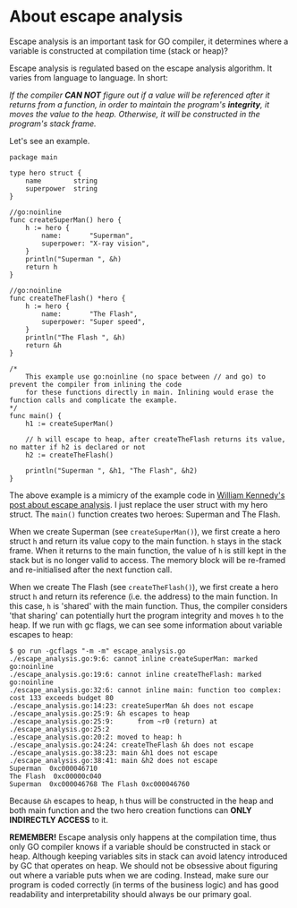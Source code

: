 # About escape analysis

Escape analysis is an important task for GO compiler, it determines where a variable is 
constructed at compilation time (stack or heap)?

Escape analysis is regulated based on the escape analysis algorithm. It varies from language to language.
In short:

_If the compiler **CAN NOT** figure out if a value will be referenced after it returns from a function, 
in order to maintain the program's **integrity**, it moves the value to the heap. Otherwise, it will be constructed 
in the program's stack frame._

Let's see an example.
```
package main

type hero struct {
	name 		string
	superpower	string
}

//go:noinline
func createSuperMan() hero {
	h := hero {
		name: 		"Superman",
		superpower: "X-ray vision",
	}
	println("Superman ", &h)
	return h
}

//go:noinline
func createTheFlash() *hero {
	h := hero {
		name: 		"The Flash",
		superpower: "Super speed",
	}
	println("The Flash ", &h)
	return &h
}

/*
	This example use go:noinline (no space between // and go) to prevent the compiler from inlining the code
	for these functions directly in main. Inlining would erase the function calls and complicate the example.
*/
func main() {
	h1 := createSuperMan()

	// h will escape to heap, after createTheFlash returns its value, no matter if h2 is declared or not
	h2 := createTheFlash()

	println("Superman ", &h1, "The Flash", &h2)
}
```

The above example is a mimicry of the example code 
in [William Kennedy's post about escape analysis](https://www.goinggo.net/2017/05/language-mechanics-on-escape-analysis.html). 
I just replace the user struct with my hero struct. The `main()` function creates two heroes: Superman and The Flash.

When we create Superman (see `createSuperMan()`), we first create a hero struct `h` and return its value copy to the main function.
`h` stays in the stack frame. When it returns to the main function, the value of `h` is still kept in the stack but is no longer 
valid to access. The memory block will be re-framed and re-initialised after the next function call.

When we create The Flash (see `createTheFlash()`), we first create a hero struct `h` and return its reference (i.e. the address) to 
the main function. In this case, `h` is 'shared' with the main function. Thus, the compiler considers 'that sharing' can potentially 
hurt the program integrity and moves `h` to the heap. If we run with gc flags, we can see some information about variable escapes to 
heap:

```
$ go run -gcflags "-m -m" escape_analysis.go
./escape_analysis.go:9:6: cannot inline createSuperMan: marked go:noinline
./escape_analysis.go:19:6: cannot inline createTheFlash: marked go:noinline
./escape_analysis.go:32:6: cannot inline main: function too complex: cost 133 exceeds budget 80
./escape_analysis.go:14:23: createSuperMan &h does not escape
./escape_analysis.go:25:9: &h escapes to heap
./escape_analysis.go:25:9:      from ~r0 (return) at ./escape_analysis.go:25:2
./escape_analysis.go:20:2: moved to heap: h
./escape_analysis.go:24:24: createTheFlash &h does not escape
./escape_analysis.go:38:23: main &h1 does not escape
./escape_analysis.go:38:41: main &h2 does not escape
Superman  0xc000046710
The Flash  0xc00000c040
Superman  0xc000046768 The Flash 0xc000046760
```

Because `&h` escapes to heap, `h` thus will be constructed in the heap and both main function and the two hero creation 
functions can **ONLY INDIRECTLY ACCESS** to it.

**REMEMBER!** Escape analysis only happens at the compilation time, thus only GO compiler knows if a variable should be 
constructed in stack or heap. Although keeping variables sits in stack can avoid latency introduced by GC that operates on heap. 
We should not be obsessive about figuring out where a variable puts when we are coding. Instead, make sure our program is coded 
correctly (in terms of the business logic) and has good readability and interpretability should always be our primary goal.




